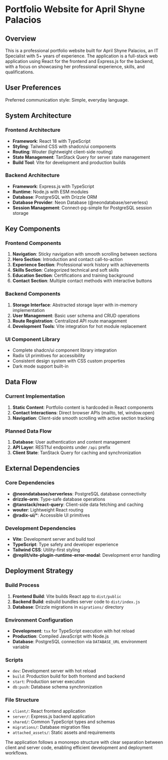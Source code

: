 # Portfolio Website for April Shyne Palacios

## Overview

This is a professional portfolio website built for April Shyne Palacios, an IT Specialist with 5+ years of experience. The application is a full-stack web application using React for the frontend and Express.js for the backend, with a focus on showcasing her professional experience, skills, and qualifications.

## User Preferences

Preferred communication style: Simple, everyday language.

## System Architecture

### Frontend Architecture
- **Framework**: React 18 with TypeScript
- **Styling**: Tailwind CSS with shadcn/ui components
- **Routing**: Wouter (lightweight client-side routing)
- **State Management**: TanStack Query for server state management
- **Build Tool**: Vite for development and production builds

### Backend Architecture
- **Framework**: Express.js with TypeScript
- **Runtime**: Node.js with ESM modules
- **Database**: PostgreSQL with Drizzle ORM
- **Database Provider**: Neon Database (@neondatabase/serverless)
- **Session Management**: Connect-pg-simple for PostgreSQL session storage

## Key Components

### Frontend Components
1. **Navigation**: Sticky navigation with smooth scrolling between sections
2. **Hero Section**: Introduction and contact call-to-action
3. **Experience Section**: Professional work history with achievements
4. **Skills Section**: Categorized technical and soft skills
5. **Education Section**: Certifications and training background
6. **Contact Section**: Multiple contact methods with interactive buttons

### Backend Components
1. **Storage Interface**: Abstracted storage layer with in-memory implementation
2. **User Management**: Basic user schema and CRUD operations
3. **Route Registration**: Centralized API route management
4. **Development Tools**: Vite integration for hot module replacement

### UI Component Library
- Complete shadcn/ui component library integration
- Radix UI primitives for accessibility
- Consistent design system with CSS custom properties
- Dark mode support built-in

## Data Flow

### Current Implementation
1. **Static Content**: Portfolio content is hardcoded in React components
2. **Contact Interactions**: Direct browser APIs (mailto, tel, window.open)
3. **Navigation**: Client-side smooth scrolling with active section tracking

### Planned Data Flow
1. **Database**: User authentication and content management
2. **API Layer**: RESTful endpoints under `/api` prefix
3. **Client State**: TanStack Query for caching and synchronization

## External Dependencies

### Core Dependencies
- **@neondatabase/serverless**: PostgreSQL database connectivity
- **drizzle-orm**: Type-safe database operations
- **@tanstack/react-query**: Client-side data fetching and caching
- **wouter**: Lightweight React routing
- **@radix-ui/***: Accessible UI primitives

### Development Dependencies
- **Vite**: Development server and build tool
- **TypeScript**: Type safety and developer experience
- **Tailwind CSS**: Utility-first styling
- **@replit/vite-plugin-runtime-error-modal**: Development error handling

## Deployment Strategy

### Build Process
1. **Frontend Build**: Vite builds React app to `dist/public`
2. **Backend Build**: esbuild bundles server code to `dist/index.js`
3. **Database**: Drizzle migrations in `migrations/` directory

### Environment Configuration
- **Development**: `tsx` for TypeScript execution with hot reload
- **Production**: Compiled JavaScript with Node.js
- **Database**: PostgreSQL connection via `DATABASE_URL` environment variable

### Scripts
- `dev`: Development server with hot reload
- `build`: Production build for both frontend and backend
- `start`: Production server execution
- `db:push`: Database schema synchronization

### File Structure
- `client/`: React frontend application
- `server/`: Express.js backend application  
- `shared/`: Common TypeScript types and schemas
- `migrations/`: Database migration files
- `attached_assets/`: Static assets and requirements

The application follows a monorepo structure with clear separation between client and server code, enabling efficient development and deployment workflows.